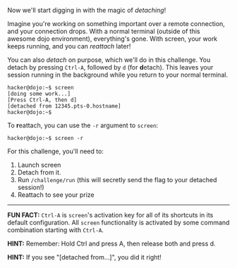 Now we'll start digging in with the magic of _detaching_!

Imagine you're working on something important over a remote connection, and your connection drops.
With a normal terminal (outside of this awesome dojo environment), everything's gone.
With screen, your work keeps running, and you can _reattach_ later!

You can also _detach_ on purpose, which we'll do in this challenge.
You detach by pressing `Ctrl-A`, followed by `d` (for **d**etach).
This leaves your session running in the background while you return to your normal terminal.

```console
hacker@dojo:~$ screen
[doing some work...]
[Press Ctrl-A, then d]
[detached from 12345.pts-0.hostname]
hacker@dojo:~$ 
```

To **r**eattach, you can use the `-r` argument to `screen`:

```console
hacker@dojo:~$ screen -r
```

For this challenge, you'll need to:

1. Launch screen
2. Detach from it.
3. Run `/challenge/run` (this will secretly send the flag to your detached session!)
4. Reattach to see your prize

----
**FUN FACT:**
`Ctrl-A` is `screen`'s activation key for all of its shortcuts in its default configuration.
All `screen` functionality is activated by some command combination starting with `Ctrl-A`.

**HINT:**
Remember: Hold Ctrl and press A, then release both and press d.

**HINT:**
If you see "[detached from...]", you did it right!
